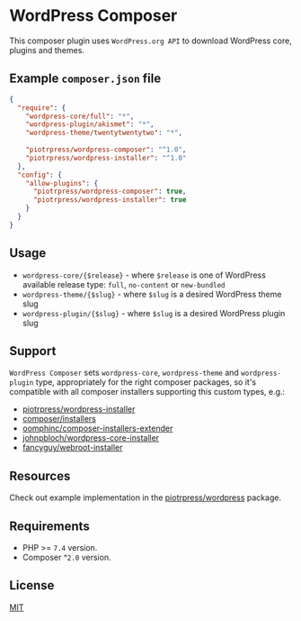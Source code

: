 # WordPress Composer

This composer plugin uses `WordPress.org API` to download WordPress core, plugins and themes.

## Example `composer.json` file

```json
{
  "require": {
    "wordpress-core/full": "*",
    "wordpress-plugin/akismet": "*",
    "wordpress-theme/twentytwentytwo": "*",
    
    "piotrpress/wordpress-composer": "^1.0",
    "piotrpress/wordpress-installer": "^1.0"
  },
  "config": {
    "allow-plugins": {
      "piotrpress/wordpress-composer": true,
      "piotrpress/wordpress-installer": true
    }
  }
}
```

## Usage

- `wordpress-core/{$release}` - where `$release` is one of WordPress available release type: `full`, `no-content` or `new-bundled`
- `wordpress-theme/{$slug}` - where `$slug` is a desired WordPress theme slug
- `wordpress-plugin/{$slug}` - where `$slug` is a desired WordPress plugin slug

## Support

`WordPress Composer` sets `wordpress-core`, `wordpress-theme` and `wordpress-plugin` type, appropriately for the right composer packages, so it's compatible with all composer installers supporting this custom types, e.g.:
- [piotrpress/wordpress-installer](https://github.com/piotrpress/wordpress-installer)
- [composer/installers](https://github.com/composer/installers)
- [oomphinc/composer-installers-extender](https://github.com/oomphinc/composer-installers-extender)
- [johnpbloch/wordpress-core-installer](https://github.com/johnpbloch/wordpress-core-installer)
- [fancyguy/webroot-installer](https://github.com/fancyguy/webroot-installer)

## Resources

Check out example implementation in the [piotrpress/wordpress](https://github.com/PiotrPress/wordpress) package.

## Requirements

- PHP >= `7.4` version.
- Composer ^`2.0` version.

## License

[MIT](license.txt)